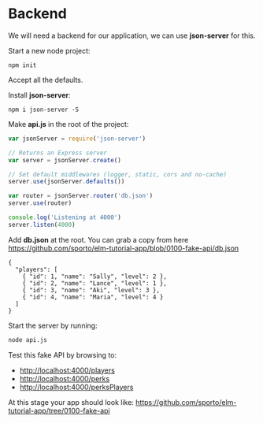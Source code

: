 # Backend

We will need a backend for our application, we can use __json-server__ for this.

Start a new node project:

```
npm init
```

Accept all the defaults.

Install __json-server__:

```
npm i json-server -S
```

Make __api.js__ in the root of the project:

```js
var jsonServer = require('json-server')

// Returns an Express server
var server = jsonServer.create()

// Set default middlewares (logger, static, cors and no-cache)
server.use(jsonServer.defaults())

var router = jsonServer.router('db.json')
server.use(router)

console.log('Listening at 4000')
server.listen(4000)
```

Add __db.json__ at the root.
You can grab a copy from here <https://github.com/sporto/elm-tutorial-app/blob/0100-fake-api/db.json>

```
{
  "players": [
    { "id": 1, "name": "Sally", "level": 2 },
    { "id": 2, "name": "Lance", "level": 1 },
    { "id": 3, "name": "Aki", "level": 3 },
    { "id": 4, "name": "Maria", "level": 4 }
  ]
}

```

Start the server by running:

```bash
node api.js
```

Test this fake API by browsing to:

- <http://localhost:4000/players>
- <http://localhost:4000/perks>
- <http://localhost:4000/perksPlayers>

At this stage your app should look like:
<https://github.com/sporto/elm-tutorial-app/tree/0100-fake-api>